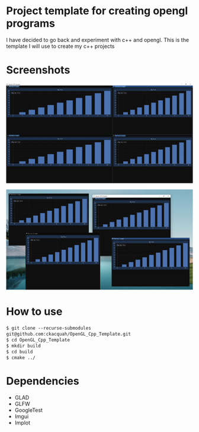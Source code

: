 # Project template for creating opengl programs

I have decided to go back and experiment with c++ and opengl. This is the template I will use to create my c++ projects

# Screenshots

![Template App Screenshot](assets/screenshot-01.png)

![Template App Screenshot](assets/screenshot-02.png)

# How to use

```console
$ git clone --recurse-submodules git@github.com:ckacquah/OpenGL_Cpp_Template.git
$ cd OpenGL_Cpp_Template
$ mkdir build
$ cd build
$ cmake ../
```

# Dependencies

- GLAD
- GLFW
- GoogleTest
- Imgui
- Implot
